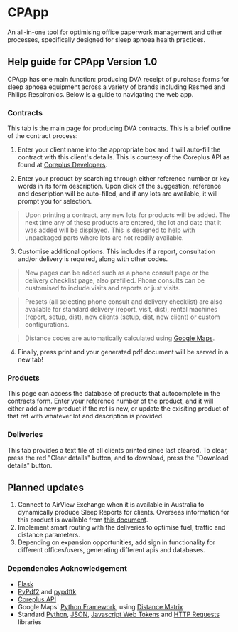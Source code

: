 # CPApp
An all-in-one tool for optimising office paperwork management and other processes, specifically designed for sleep apnoea health practices.

## Help guide for CPApp Version 1.0
CPApp has one main function: producing DVA receipt of purchase forms for sleep apnoea equipment across a variety of brands including Resmed and Philips Respironics. Below is a guide to navigating the web app.

### Contracts
This tab is the main page for producing DVA contracts. This is a brief outline of the contract process:
1. Enter your client name into the appropriate box and it will auto-fill the contract with this client's details. This is courtesy of the Coreplus API as found at [Coreplus Developers](https://developers.coreplus.com.au/).

2. Enter your product by searching through either reference number or key words in its form description. Upon click of the suggestion, reference and description will be auto-filled, and if any lots are available, it will prompt you for selection.
> Upon printing a contract, any new lots for products will be added. The next time any of these products are entered, the lot and date that it was added will be displayed. This is designed to help with unpackaged parts where lots are not readily available.

3. Customise additional options. This includes if a report, consultation and/or delivery is required, along with other codes.

> New pages can be added such as a phone consult page or the delivery checklist page, also prefilled. Phone consults can be customised to include visits and reports or just visits.

> Presets (all selecting phone consult and delivery checklist) are also available for standard delivery (report, visit, dist), rental machines (report, setup, dist), new clients (setup, dist, new client) or custom configurations.

> Distance codes are automatically calculated using [Google Maps](https://pypi.org/project/googlemaps/).

4. Finally, press print and your generated pdf document will be served in a new tab!
### Products
This page can access the database of products that autocomplete in the contracts form. Enter your reference number of the product, and it will either add a new product if the ref is new, or update the exisiting product of that ref with whatever lot and description is provided.

### Deliveries
This tab provides a text file of all clients printed since last cleared. To clear, press the red "Clear details" button, and to download, press the "Download details" button.

## Planned updates
1. Connect to AirView Exchange when it is available in Australia to dynamically produce Sleep Reports for clients. Overseas information for this product is available from [this document](https://document.resmed.com/documents/epn/10110364r1%20AirView%20Integration%20Solutions%20Brochure%20EMEA%20ENG%20LOW%20page2.pdf).
2. Implement smart routing with the deliveries to optimise fuel, traffic and distance parameters.
3. Depending on expansion opportunities, add sign in functionality for different offices/users, generating different apis and databases.

### Dependencies Acknowledgement
* [Flask](https://flask.palletsprojects.com/en/1.1.x/)
* [PyPdf2](https://pypi.org/project/PyPDF2/) and [pypdftk](https://pypi.org/project/pypdftk/)
* [Coreplus API](https://developers.coreplus.com.au/)
* Google Maps' [Python Framework](https://pypi.org/project/googlemaps/), using [Distance Matrix](https://developers.google.com/maps/documentation/distance-matrix/overview)
* Standard [Python](https://www.python.org/), [JSON](https://www.json.org/json-en.html), [Javascript Web Tokens](https://jwt.io/) and [HTTP Requests](https://requests.readthedocs.io/en/master/) libraries
